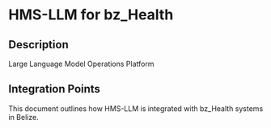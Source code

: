 # HMS-LLM for bz_Health

## Description

Large Language Model Operations Platform

## Integration Points

This document outlines how HMS-LLM is integrated with bz_Health systems in Belize.
